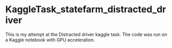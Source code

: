# KaggleTask_statefarm_distracted_driver
This is my attempt at the Distracted driver kaggle task. The code was run on a Kaggle notebook with GPU acceleration.
